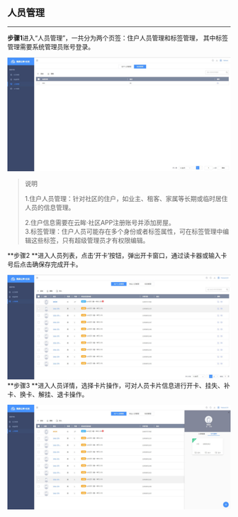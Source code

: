 ## 人员管理

---

**步骤1**进入“人员管理”，一共分为两个页签：住户人员管理和标签管理， 其中标签管理需要系统管理员账号登录。

![](/assets/ren-yuan-guan-li.jpg)

> 说明
>
> 1.住户人员管理：针对社区的住户，如业主、租客、家属等长期或临时居住人员的信息管理。
>
> 2.住户信息需要在云眸·社区APP注册账号并添加房屋。  
> 3.标签管理：住户人员可能存在多个身份或者标签属性，可在标签管理中编辑这些标签，只有超级管理员才有权限编辑。

**步骤2 **进入人员列表，点击‘开卡’按钮，弹出开卡窗口，通过读卡器或输入卡号后点击确保存完成开卡。

![](/assets/ren-yuan-kai-ka.jpg)**步骤3 **进入人员详情，选择卡片操作，可对人员卡片信息进行开卡、挂失、补卡、换卡、解挂、退卡操作。

![](/assets/ren-yuan-ka-pian-cao-zuo.jpg)

